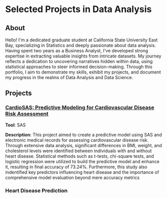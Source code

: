 # Selected Projects in Data Analysis

## About

Hello! I'm a dedicated graduate student at California State University East Bay, specializing in Statistics and deeply passionate about data analysis. Having spent two years as a Business Analyst, I've developed strong expertise in extracting valuable insights from intricate datasets. My journey reflects a dedication to uncovering narratives hidden within data, using statistical approaches to steer informed decision-making. Through this portfolio, I aim to demonstrate my skills, exhibit my projects, and document my progress in the realms of Data Analysis and Data Science.

## Projects
### [CardioSAS: Predictive Modeling for Cardiovascular Disease Risk Assessment](https://github.com/florenciairene27/Irene.github.io/blob/main/SASCARDIO/Project.md)

**Tool**: SAS 

**Description**: This project aimed to create a predictive model using SAS and electronic medical records for assessing cardiovascular disease risk. Through extensive data analysis, significant differences in BMI, weight, and cholesterol levels were identified between individuals with and without heart disease. Statistical methods such as t-tests, chi-square tests, and logistic regression were utilized to build the predictive model and enhance it, resulting in final accuracy of 73.24%. Furthermore, this study also indentified key predictors influencing heart disease and the importance of comprehensive model evaluation beyond mere accuracy metrics


### 

### Heart Disease Prediction
